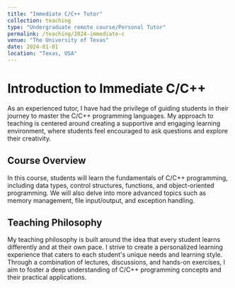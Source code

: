 ```yaml
---
title: "Immediate C/C++ Tutor"
collection: teaching
type: "Undergraduate remote course/Personal Tutor"
permalink: /teaching/2024-immediate-c
venue: "The University of Texas"
date: 2024-01-01
location: "Texas, USA"
---
```


Introduction to Immediate C/C++
=============================

As an experienced tutor, I have had the privilege of guiding students in their journey to master the C/C++ programming languages. My approach to teaching is centered around creating a supportive and engaging learning environment, where students feel encouraged to ask questions and explore their creativity.

Course Overview
-------------

In this course, students will learn the fundamentals of C/C++ programming, including data types, control structures, functions, and object-oriented programming. We will also delve into more advanced topics such as memory management, file input/output, and exception handling.

Teaching Philosophy
-----------------

My teaching philosophy is built around the idea that every student learns differently and at their own pace. I strive to create a personalized learning experience that caters to each student's unique needs and learning style. Through a combination of lectures, discussions, and hands-on exercises, I aim to foster a deep understanding of C/C++ programming concepts and their practical applications.
